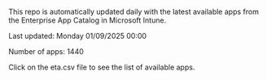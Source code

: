 This repo is automatically updated daily with the latest available apps from the Enterprise App Catalog in Microsoft Intune.

Last updated: Monday 01/09/2025 00:00

Number of apps: 1440

Click on the eta.csv file to see the list of available apps.

